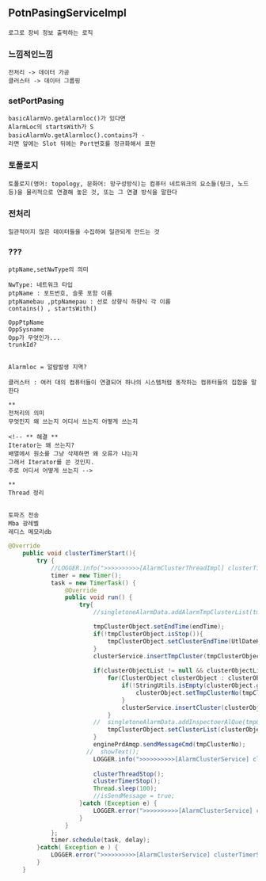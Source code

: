 ## PotnPasingServiceImpl
    로그로 장비 정보 출력하는 로직

### 느낌적인느낌
    전처리 -> 데이터 가공
    클러스터 -> 데이터 그룹핑
    
### setPortPasing
    basicAlarmVo.getAlarmloc()가 있다면
    AlarmLoc의 startsWith가 S
    basicAlarmVo.getAlarmloc().contains가 -
    라면 앞에는 Slot 뒤에는 Port번호를 정규화해서 표현

### 토폴로지
    토폴로지(영어: topology, 문화어: 망구성방식)는 컴퓨터 네트워크의 요소들(링크, 노드 등)을 물리적으로 연결해 놓은 것, 또는 그 연결 방식을 말한다

### 전처리
    일관적이지 않은 데이터들을 수집하여 일관되게 만드는 것

### ???
    ptpName,setNwType의 의미

    NwType: 네트워크 타입
    ptpName : 포트번호, 슬롯 포함 이름
    ptpNamebau ,ptpNamepau : 선로 상향식 하향식 각 이름
    contains() , startsWith()

    OppPtpName
    OppSysname
    Opp가 무엇인가...
    trunkId?


    Alarmloc = 알람발생 지역?

    클러스터 : 여러 대의 컴퓨터들이 연결되어 하나의 시스템처럼 동작하는 컴퓨터들의 집합을 말한다
    
    **
    전처리의 의미
    무엇인지 왜 쓰는지 어디서 쓰는지 어떻게 쓰는지

    <!-- ** 해결 **
    Iterator는 왜 쓰는지?
    배열에서 원소를 그냥 삭제하면 왜 오류가 나는지
    그래서 Iterator를 쓴 것인지.
    주로 어디서 어떻게 쓰는지 -->

    **
    Thread 정리


    토파즈 전송
    Mba 광레벨
    레디스 메모리db

```java
@Override
	public void clusterTimerStart(){
		try {
			//LOGGER.info(">>>>>>>>>>[AlarmClusterThreadImpl] clusterTimerStart() timer run clusterKey : " + clusterKey + " <<<<<<<<<<<<<<<<<");
			timer = new Timer();
			task = new TimerTask() {
				@Override
				public void run() {
					try{
						//singletoneAlarmData.addAlarmTmpClusterList(tmpClusterObject);

						tmpClusterObject.setEndTime(endTime);
						if(!tmpClusterObject.isStop()){
                            tmpClusterObject.setClusterEndTime(UtlDateHelper.getCurrentTime());
                        }
						clusterService.insertTmpCluster(tmpClusterObject);
						
						if(clusterObjectList != null && clusterObjectList.size() > 0){
							for(ClusterObject clusterObject : clusterObjectList){
							    if(!StringUtils.isEmpty(clusterObject.getTmpClusterNo())){
                                    clusterObject.setTmpClusterNo(tmpClusterNo);
                                }
								clusterService.insertCluster(clusterObject);
							}
						//	singletoneAlarmData.addInspectoerAlQue(tmpClusterNo);
                            tmpClusterObject.setClusterList(clusterObjectList);
						}
						enginePrdAmqp.sendMessageCmd(tmpClusterNo);
                      //  showText();
						LOGGER.info(">>>>>>>>>>[AlarmClusterService] clusterTimerStart() sendMessage : " + tmpClusterObject.getTmpClusterSeq() + " <<<<<<<<<<<<<<<<<");
						
						clusterThreadStop();
						clusterTimerStop();
                        Thread.sleep(100);
						//isSendMessage = true;
					}catch (Exception e) {
						LOGGER.error(">>>>>>>>>>[AlarmClusterService] clusterTimerStart() run error : " + ExceptionUtils.getStackTrace(e) + " <<<<<<<<<<<<<<<<<");
					}
				}
			};
			timer.schedule(task, delay);
		}catch( Exception e ) {
			LOGGER.error(">>>>>>>>>>[AlarmClusterService] clusterTimerStart() error("+tmpClusterObject.getTmpClusterSeq()+") : " + ExceptionUtils.getStackTrace(e) + " <<<<<<<<<<<<<<<<<");
		}
	}
```
